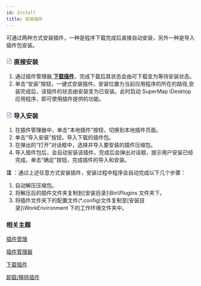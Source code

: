 ```yaml
---
id: Install
title: 安装插件
---
```

可通过两种方式安装插件，一种是程序下载完成后直接自动安装，另外一种是导入插件包安装。

### ![](../img/read.gif) 直接安装

1. 通过插件管理器[ **下载插件**](Download)，完成下载后其状态会由可下载变为等待安装状态。
2. 单击“安装”按钮，一键式安装插件。安装位置为当前应用程序的所在的路径,安装完成后，该插件的状态由安装变为已安装。此时启动 SuperMap iDesktop 应用程序，即可使用插件提供的功能。

### ![](../img/read.gif) 导入安装

1. 在插件管理器中，单击“本地插件”按钮，切换到本地插件页面。
2. 单击“导入安装”按钮，导入下载的插件包。
3. 在弹出的“打开”对话框中，选择并导入要安装的插件压缩包。
4. 导入插件包后，会自动安装该插件。完成后会弹出对话框，提示用户安装已经完成。单击“确定”按钮，完成插件的导入和安装。

**注** ：通过上述任意方式安装插件，安装过程中程序会自动完成以下几个步骤：

1. 自动解压压缩包。
2. 将解压后的插件文件夹复制到[安装目录]\\Bin\Plugins 文件夹下。
3. 将插件文件夹下的配置文件(*.config)文件复制至[安装目录]\\WorkEnvironment 下的工作环境文件夹中。

### 相关主题

 [插件管理](aboutpluginmanage)

 [插件管理器](manager)

 [下载插件](Download)

 [卸载/移除插件](Remove)
